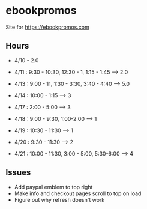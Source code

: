 # ebookpromos

Site for <https://ebookpromos.com>

## Hours

- 4/10 - 2.0

- 4/11 : 9:30 - 10:30, 12:30 - 1, 1:15 - 1:45 --> 2.0
- 4/13 : 9:00 - 11, 1:30 - 3:30, 3:40 - 4:40 --> 5.0
- 4/14 : 10:00 - 1:15 --> 3
- 4/17 : 2:00 - 5:00 --> 3
- 4/18 : 9:00 - 9:30, 1:00-2:00 --> 1
- 4/19 : 10:30 - 11:30 --> 1
- 4/20 : 9:30 - 11:30 --> 2
- 4/21 : 10:00 - 11:30, 3:00 - 5:00, 5:30-6:00 --> 4

## Issues

- Add paypal emblem to top right
- Make info and checkout pages scroll to top on load
- Figure out why refresh doesn't work
